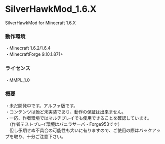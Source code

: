 SilverHawkMod_1.6.X
===================

SilverHawkMod for Minecraft 1.6.X

### 動作環境
・Minecraft 1.6.2/1.6.4
<br>・MinecraftForge 9.10.1.871+

### ライセンス
・MMPL_1.0

### 概要
・未だ開発中です。アルファ版です。
<br>・コンテンツは殆ど未実装であり、動作の保証は出来ません。
<br>・一応、作者環境ではマルチプレイでも使用できることを確認しています。
<br>　（作者テストプレイ環境はバニラサーバ・Forge953です）
<br>　但し予期せぬ不具合の可能性も大いに有りますので、ご使用の際はバックアップを取り、十分ご注意下さい。
